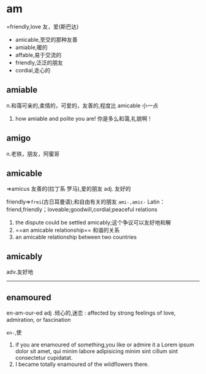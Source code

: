 # am

=friendly,love
友，爱(斯巴达)

- amicable,至交的那种友善
- amiable,暖的
- affable,易于交流的
- friendly,泛泛的朋友
- cordial,走心的

## amiable

n.和蔼可亲的,柔情的，可爱的，友善的,程度比 amicable 小一点

1. how amiable and polite you are! 你是多么和蔼,礼貌啊！

## amigo

n.老铁，朋友，阿蜜哥

## amicable

=>amicus 友善的(拉丁系 罗马),爱的朋友
adj. 友好的

friendly=>`frei`(古日耳曼语);和自由有关的朋友
`ami-,amic-` Latin： friend,friendly；loveable;goodwill,cordial;peaceful relations

1. the dispute could be settled amicably;这个争议可以友好地和解
2. ==an amicable relationship== 和谐的关系
3. an amicable relationship between two countries

## amicably

adv.友好地

---

## enamoured

en-am-our-ed
adj .倾心的,迷恋
: affected by strong feelings of love, admiration, or fascination

`en-`,使

1. if you are enamoured of something,you like or admire it a Lorem ipsum dolor sit amet, qui minim labore adipisicing minim sint cillum sint consectetur cupidatat.
2. I became totally enamoured of the wildflowers there.

